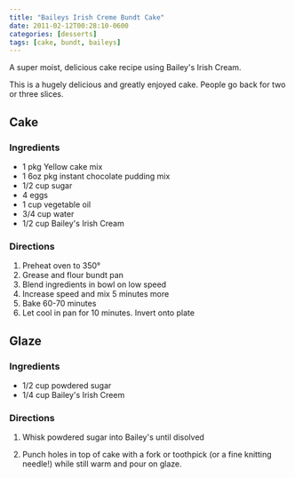 ```yaml
---
title: "Baileys Irish Creme Bundt Cake"
date: 2011-02-12T00:28:10-0600
categories: [desserts]
tags: [cake, bundt, baileys]
---
```

A super moist, delicious cake recipe using Bailey's Irish Cream.

This is a hugely delicious and greatly enjoyed cake. People go back
for two or three slices.

##  Cake

### Ingredients

* 1 pkg Yellow cake mix
* 1 6oz pkg instant chocolate pudding mix
* 1/2 cup sugar
* 4 eggs
* 1 cup vegetable oil
* 3/4 cup water
* 1/2 cup Bailey's Irish Cream

###  Directions

1.  Preheat oven to 350°
1.  Grease and flour bundt pan
1.  Blend ingredients in bowl on low speed
1.  Increase speed and mix 5 minutes more
1.  Bake 60-70 minutes
1.  Let cool in pan for 10 minutes. Invert onto plate


##  Glaze

###  Ingredients

* 1/2 cup powdered sugar
* 1/4 cup Bailey's Irish Creem

###  Directions

1.  Whisk powdered sugar into Bailey's until disolved

1.  Punch holes in top of cake with a fork or toothpick (or a fine knitting needle!) while still warm and pour on glaze.
